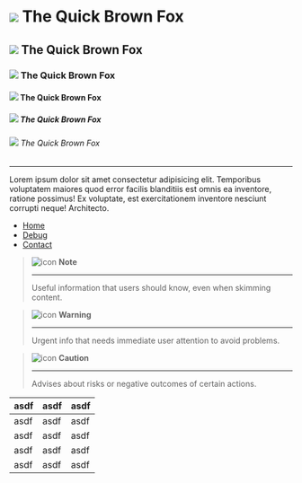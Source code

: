 <h1 class="image-header">
  <img src="#DevelopmentLogo"/>
  <span>The Quick Brown Fox</span>
</h1>

<h2 class="image-header">
  <img src="#EsrLogo"/>
  <span>The Quick Brown Fox</span>
</h2>
<h3 class="image-header">
  <img src="#GlowingLogo"/>
  <span>The Quick Brown Fox</span>
</h3>
<h4 class="image-header">
  <img src="#RcLogo"/>
  <span>The Quick Brown Fox</span>
</h4>
<h5 class="image-header">
  <img src="#ReleaseLogo"/>
  <span>The Quick Brown Fox</span>
</h5>
<h6 class="image-header">
  <img src="#UnstableLogo"/>
  <span>The Quick Brown Fox</span>
</h6>

---

Lorem ipsum dolor sit amet consectetur adipisicing elit. Temporibus voluptatem maiores quod error facilis blanditiis est omnis ea inventore, ratione possimus! Ex voluptate, est exercitationem inventore nesciunt corrupti neque! Architecto.

- [Home](@client/help/Home.md)
- [Debug](@client/help/Home.md)
- [Contact](@client/help/Home.md)

> ![icon](#InfoIcon) **Note** <hr/>
> Useful information that users should know, even when skimming content.

> ![icon](#WarningIcon) **Warning** <hr/>
> Urgent info that needs immediate user attention to avoid problems.

> ![icon](#ErrorIcon) **Caution** <hr/>
> Advises about risks or negative outcomes of certain actions.

| asdf | asdf | asdf |
| ---- | ---- | ---- |
| asdf | asdf | asdf |
| asdf | asdf | asdf |
| asdf | asdf | asdf |
| asdf | asdf | asdf |
